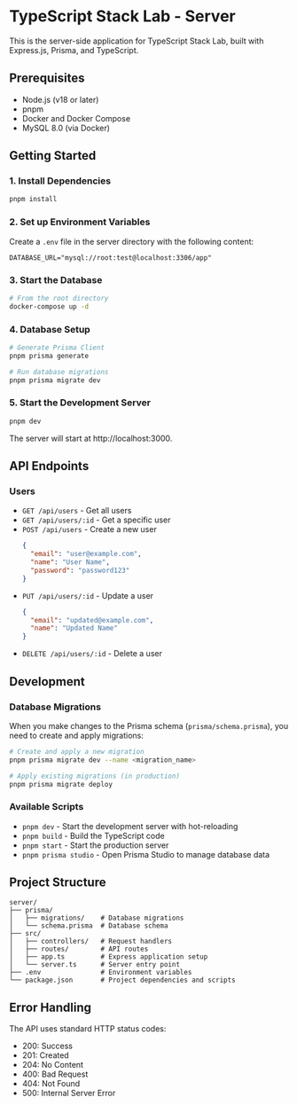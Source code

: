 # TypeScript Stack Lab - Server

This is the server-side application for TypeScript Stack Lab, built with Express.js, Prisma, and TypeScript.

## Prerequisites

- Node.js (v18 or later)
- pnpm
- Docker and Docker Compose
- MySQL 8.0 (via Docker)

## Getting Started

### 1. Install Dependencies

```bash
pnpm install
```

### 2. Set up Environment Variables

Create a `.env` file in the server directory with the following content:

```env
DATABASE_URL="mysql://root:test@localhost:3306/app"
```

### 3. Start the Database

```bash
# From the root directory
docker-compose up -d
```

### 4. Database Setup

```bash
# Generate Prisma Client
pnpm prisma generate

# Run database migrations
pnpm prisma migrate dev
```

### 5. Start the Development Server

```bash
pnpm dev
```

The server will start at http://localhost:3000.

## API Endpoints

### Users

- `GET /api/users` - Get all users
- `GET /api/users/:id` - Get a specific user
- `POST /api/users` - Create a new user
  ```json
  {
    "email": "user@example.com",
    "name": "User Name",
    "password": "password123"
  }
  ```
- `PUT /api/users/:id` - Update a user
  ```json
  {
    "email": "updated@example.com",
    "name": "Updated Name"
  }
  ```
- `DELETE /api/users/:id` - Delete a user

## Development

### Database Migrations

When you make changes to the Prisma schema (`prisma/schema.prisma`), you need to create and apply migrations:

```bash
# Create and apply a new migration
pnpm prisma migrate dev --name <migration_name>

# Apply existing migrations (in production)
pnpm prisma migrate deploy
```

### Available Scripts

- `pnpm dev` - Start the development server with hot-reloading
- `pnpm build` - Build the TypeScript code
- `pnpm start` - Start the production server
- `pnpm prisma studio` - Open Prisma Studio to manage database data

## Project Structure

```
server/
├── prisma/
│   ├── migrations/    # Database migrations
│   └── schema.prisma  # Database schema
├── src/
│   ├── controllers/   # Request handlers
│   ├── routes/        # API routes
│   ├── app.ts         # Express application setup
│   └── server.ts      # Server entry point
├── .env               # Environment variables
└── package.json       # Project dependencies and scripts
```

## Error Handling

The API uses standard HTTP status codes:

- 200: Success
- 201: Created
- 204: No Content
- 400: Bad Request
- 404: Not Found
- 500: Internal Server Error
